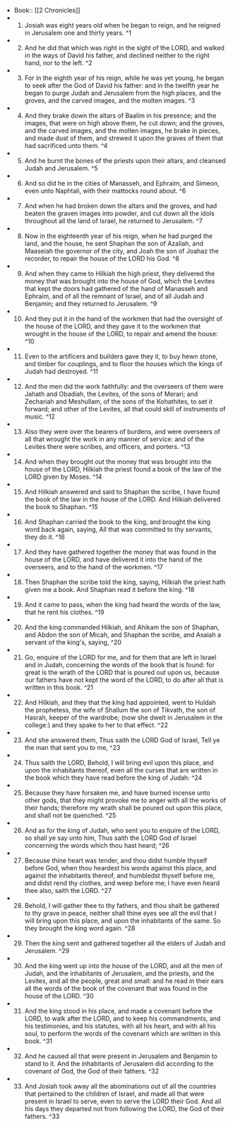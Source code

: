 - Book:: [[2 Chronicles]]
- 1. Josiah was eight years old when he began to reign, and he reigned in Jerusalem one and thirty years. ^1
- 2. And he did that which was right in the sight of the LORD, and walked in the ways of David his father, and declined neither to the right hand, nor to the left. ^2
- 3. For in the eighth year of his reign, while he was yet young, he began to seek after the God of David his father: and in the twelfth year he began to purge Judah and Jerusalem from the high places, and the groves, and the carved images, and the molten images. ^3
- 4. And they brake down the altars of Baalim in his presence; and the images, that were on high above them, he cut down; and the groves, and the carved images, and the molten images, he brake in pieces, and made dust of them, and strewed it upon the graves of them that had sacrificed unto them. ^4
- 5. And he burnt the bones of the priests upon their altars, and cleansed Judah and Jerusalem. ^5
- 6. And so did he in the cities of Manasseh, and Ephraim, and Simeon, even unto Naphtali, with their mattocks round about. ^6
- 7. And when he had broken down the altars and the groves, and had beaten the graven images into powder, and cut down all the idols throughout all the land of Israel, he returned to Jerusalem. ^7
- 8. Now in the eighteenth year of his reign, when he had purged the land, and the house, he sent Shaphan the son of Azaliah, and Maaseiah the governor of the city, and Joah the son of Joahaz the recorder, to repair the house of the LORD his God. ^8
- 9. And when they came to Hilkiah the high priest, they delivered the money that was brought into the house of God, which the Levites that kept the doors had gathered of the hand of Manasseh and Ephraim, and of all the remnant of Israel, and of all Judah and Benjamin; and they returned to Jerusalem. ^9
- 10. And they put it in the hand of the workmen that had the oversight of the house of the LORD, and they gave it to the workmen that wrought in the house of the LORD, to repair and amend the house: ^10
- 11. Even to the artificers and builders gave they it, to buy hewn stone, and timber for couplings, and to floor the houses which the kings of Judah had destroyed. ^11
- 12. And the men did the work faithfully: and the overseers of them were Jahath and Obadiah, the Levites, of the sons of Merari; and Zechariah and Meshullam, of the sons of the Kohathites, to set it forward; and other of the Levites, all that could skill of instruments of music. ^12
- 13. Also they were over the bearers of burdens, and were overseers of all that wrought the work in any manner of service: and of the Levites there were scribes, and officers, and porters. ^13
- 14. And when they brought out the money that was brought into the house of the LORD, Hilkiah the priest found a book of the law of the LORD given by Moses. ^14
- 15. And Hilkiah answered and said to Shaphan the scribe, I have found the book of the law in the house of the LORD. And Hilkiah delivered the book to Shaphan. ^15
- 16. And Shaphan carried the book to the king, and brought the king word back again, saying, All that was committed to thy servants, they do it. ^16
- 17. And they have gathered together the money that was found in the house of the LORD, and have delivered it into the hand of the overseers, and to the hand of the workmen. ^17
- 18. Then Shaphan the scribe told the king, saying, Hilkiah the priest hath given me a book. And Shaphan read it before the king. ^18
- 19. And it came to pass, when the king had heard the words of the law, that he rent his clothes. ^19
- 20. And the king commanded Hilkiah, and Ahikam the son of Shaphan, and Abdon the son of Micah, and Shaphan the scribe, and Asaiah a servant of the king's, saying, ^20
- 21. Go, enquire of the LORD for me, and for them that are left in Israel and in Judah, concerning the words of the book that is found: for great is the wrath of the LORD that is poured out upon us, because our fathers have not kept the word of the LORD, to do after all that is written in this book. ^21
- 22. And Hilkiah, and they that the king had appointed, went to Huldah the prophetess, the wife of Shallum the son of Tikvath, the son of Hasrah, keeper of the wardrobe; (now she dwelt in Jerusalem in the college:) and they spake to her to that effect. ^22
- 23. And she answered them, Thus saith the LORD God of Israel, Tell ye the man that sent you to me, ^23
- 24. Thus saith the LORD, Behold, I will bring evil upon this place, and upon the inhabitants thereof, even all the curses that are written in the book which they have read before the king of Judah: ^24
- 25. Because they have forsaken me, and have burned incense unto other gods, that they might provoke me to anger with all the works of their hands; therefore my wrath shall be poured out upon this place, and shall not be quenched. ^25
- 26. And as for the king of Judah, who sent you to enquire of the LORD, so shall ye say unto him, Thus saith the LORD God of Israel concerning the words which thou hast heard; ^26
- 27. Because thine heart was tender, and thou didst humble thyself before God, when thou heardest his words against this place, and against the inhabitants thereof, and humbledst thyself before me, and didst rend thy clothes, and weep before me; I have even heard thee also, saith the LORD. ^27
- 28. Behold, I will gather thee to thy fathers, and thou shalt be gathered to thy grave in peace, neither shall thine eyes see all the evil that I will bring upon this place, and upon the inhabitants of the same. So they brought the king word again. ^28
- 29. Then the king sent and gathered together all the elders of Judah and Jerusalem. ^29
- 30. And the king went up into the house of the LORD, and all the men of Judah, and the inhabitants of Jerusalem, and the priests, and the Levites, and all the people, great and small: and he read in their ears all the words of the book of the covenant that was found in the house of the LORD. ^30
- 31. And the king stood in his place, and made a covenant before the LORD, to walk after the LORD, and to keep his commandments, and his testimonies, and his statutes, with all his heart, and with all his soul, to perform the words of the covenant which are written in this book. ^31
- 32. And he caused all that were present in Jerusalem and Benjamin to stand to it. And the inhabitants of Jerusalem did according to the covenant of God, the God of their fathers. ^32
- 33. And Josiah took away all the abominations out of all the countries that pertained to the children of Israel, and made all that were present in Israel to serve, even to serve the LORD their God. And all his days they departed not from following the LORD, the God of their fathers. ^33
